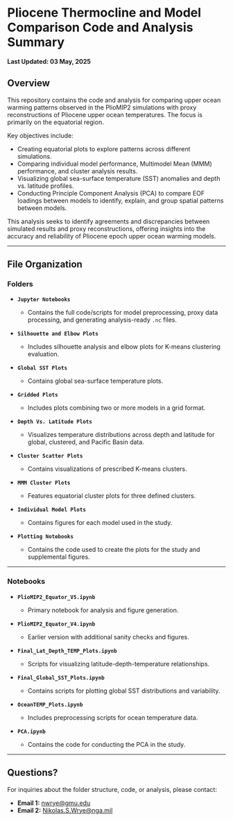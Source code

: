 # **Pliocene Thermocline and Model Comparison Code and Analysis Summary**  
**Last Updated: 03 May, 2025**

## **Overview**  
This repository contains the code and analysis for comparing upper ocean warming patterns observed in the PlioMIP2 simulations with proxy reconstructions of Pliocene upper ocean temperatures. The focus is primarily on the equatorial region.  

Key objectives include:  
- Creating equatorial plots to explore patterns across different simulations.  
- Comparing individual model performance, Multimodel Mean (MMM) performance, and cluster analysis results.  
- Visualizing global sea-surface temperature (SST) anomalies and depth vs. latitude profiles.
- Conducting Principle Component Analysis (PCA) to compare EOF loadings between models to identify, explain, and group spatial patterns between models.

This analysis seeks to identify agreements and discrepancies between simulated results and proxy reconstructions, offering insights into the accuracy and reliability of Pliocene epoch upper ocean warming models.  

---

## **File Organization**

### **Folders**  

- **`Jupyter Notebooks`**  
  - Contains the full code/scripts for model preprocessing, proxy data processing, and generating analysis-ready `.nc` files.

- **`Silhouette and Elbow Plots`**  
  - Includes silhouette analysis and elbow plots for K-means clustering evaluation.

- **`Global SST Plots`**  
  - Contains global sea-surface temperature plots.

- **`Gridded Plots`**  
  - Includes plots combining two or more models in a grid format.

- **`Depth Vs. Latitude Plots`**  
  - Visualizes temperature distributions across depth and latitude for global, clustered, and Pacific Basin data.

- **`Cluster Scatter Plots`**  
  - Contains visualizations of prescribed K-means clusters.

- **`MMM Cluster Plots`**  
  - Features equatorial cluster plots for three defined clusters.

- **`Individual Model Plots`**  
  - Contains figures for each model used in the study.
 
- **`Plotting Notebooks`**  
  - Contains the code used to create the plots for the study and supplemental figures.
---

### **Notebooks**  

- **`PlioMIP2_Equator_V5.ipynb`**  
  - Primary notebook for analysis and figure generation.

- **`PlioMIP2_Equator_V4.ipynb`**  
  - Earlier version with additional sanity checks and figures.

- **`Final_Lat_Depth_TEMP_Plots.ipynb`**  
  - Scripts for visualizing latitude-depth-temperature relationships.

- **`Final_Global_SST_Plots.ipynb`**  
  - Contains scripts for plotting global SST distributions and variability.

- **`OceanTEMP_Plots.ipynb`**  
  - Includes preprocessing scripts for ocean temperature data.
 
- **`PCA.ipynb`**
  - Contains the code for conducting the PCA in the study.

---

## **Questions?**  
For inquiries about the folder structure, code, or analysis, please contact:  
- **Email 1:** nwrye@gmu.edu  
- **Email 2:** Nikolas.S.Wrye@nga.mil  
